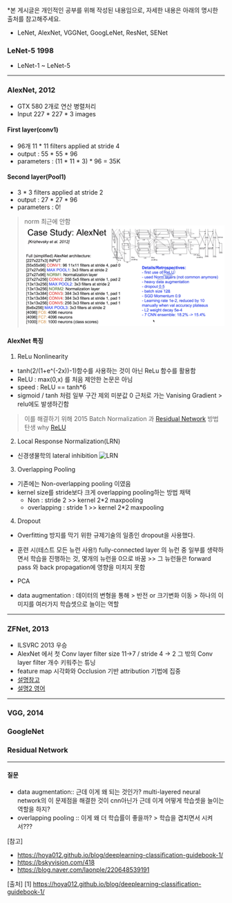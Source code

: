 *본 게시글은 개인적인 공부를 위해 작성된 내용임으로, 자세한 내용은 아래의 명시한 출처를 참고해주세요.
- LeNet, AlexNet, VGGNet, GoogLeNet, ResNet, SENet 
### LeNet-5 1998
- LeNet-1 ~ LeNet-5
---------
### AlexNet, 2012
- GTX 580 2개로 연산 병렬처리
- Input 227 * 227 * 3 images
#### First layer(conv1) 
- 96개 11 * 11 filters applied at stride 4
- output : 55 * 55 * 96
- parameters : (11 * 11 * 3) * 96 = 35K

#### Second layer(Pool1)
- 3 * 3 filters applied at stride 2
- output : 27 * 27 * 96
- parameters : 0!
> norm 최근에 안함 
![alex1](https://github.com/0chae2/study_kit/blob/main/Deep/CNN/pic/alex1.png)

#### AlexNet 특징
1. ReLu Nonlinearity
- tanh(2/(1+e^(-2x))-1)함수를 사용하는 것이 아닌 ReLu 함수를 활용함 
- ReLU : max(0,x) 를 처음 제안한 논문은 아님 
- speed : ReLU == tanh*6
- sigmoid / tanh 처럼  일부 구간 제외 미분값 0 근처로 가는 Vanising Gradient > relu에도 발생하긴함 
> 이를 해결하기 위해 2015 Batch Normalization 과 [Residual Network](#residual-network) 방법 탄생
> why [ReLU](https://reniew.github.io/12/)

2. Local Response Normalization(LRN)
- 신경생물학의 lateral inhibition
![LRN](https://github.com/0chae2/study_kit/blob/main/Deep/CNN/pic/LRN.png)

3. Overlapping Pooling
- 기존에는 Non-overlapping pooling 이였음
- kernel size를 stride보다 크게 overlapping pooling하는 방법 채택
  + Non : stride 2 >> kernel 2*2 maxpooling
  + overlapping : stride 1 >> kernel 2*2 maxpooling 
 
4. Dropout
- Overfitting 방지를 막기 위한 규제기술의 일종인 dropout을 사용했다. 
- 훈련 시(테스트 모든 뉴런 사용!) fully-connected layer 의 뉴런 중 일부를 생략하면서 학습을 진행하는 것, 몇개의 뉴런을 0으로 바꿈 >> 그 뉴런들은 forward pass 와 back propagation에 영향을 미치지 못함

- PCA
- data augmentation : 데이터의 변형을 통해 > 반전 or 크기변화 이동 > 하나의 이미지를 여러가지 학습셋으로 늘이는 역할 


---------------------
### ZFNet, 2013
- ILSVRC 2013 우승 
- AlexNet 에서 첫 Conv layer filter size 11->7 / stride 4 -> 2 그 밖의 Conv layer filter 개수 키워주는 튜닝 
- feature map 시각화와 Occlusion 기반 attribution 기법에 집중
- [설명참고](https://www.stand-firm-peter.me/2020/07/16/ZFNet/)
- [설명2 영어](https://medium.com/coinmonks/paper-review-of-zfnet-the-winner-of-ilsvlc-2013-image-classification-d1a5a0c45103)

-------------------------
### VGG, 2014


### GoogleNet


### Residual Network



-------------------------
#### 질문
- data augmentation:: 근데 이게 왜 되는 것인가? multi-layered neural network의 이 문제점을 해결한 것이 cnn아닌가 근데 이게 어떻게 학습셋을 늘이는 역할을 하지?
- overlapping pooling :: 이게 왜 더 학습률이 좋을까? > 학습을 겹치면서 시켜서???



[참고]
- https://hoya012.github.io/blog/deeplearning-classification-guidebook-1/
- https://bskyvision.com/418
- https://blog.naver.com/laonple/220648539191






[출처]
[1] https://hoya012.github.io/blog/deeplearning-classification-guidebook-1/

